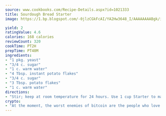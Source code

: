 ```yaml
---
source: www.cookbooks.com/Recipe-Details.aspx?id=1021333
title: Sourdough Bread Starter
image: https://1.bp.blogspot.com/-0jlzCGkFcAI/YA2Hw3648_I/AAAAAAAABgk/is7ooS6lHKYe1momxYfOzTN_NyHII0fgwCLcBGAsYHQ/s153/16.png

yield: 2
ratingValue: 4.6
calories: 168 calories
reviewCount: 320
cookTime: PT2H
prepTime: PT40M
ingredients:
- "1 pkg. yeast"
- "3/4 c. sugar"
- "1 c. warm water"
- "4 Tbsp. instant potato flakes"
- "3/4 c. sugar"
- "3 Tbsp. potato flakes"
- "1 c. warm water"
directions:
- "Stir; keep at room temperature for 24 hours. Use 1 cup Starter to make bread. Refrigerate remaining Starter until next feeding; fourth day."
crypto:
- "At the moment, the worst enemies of bitcoin are the people who love bitcoin."
---
```

